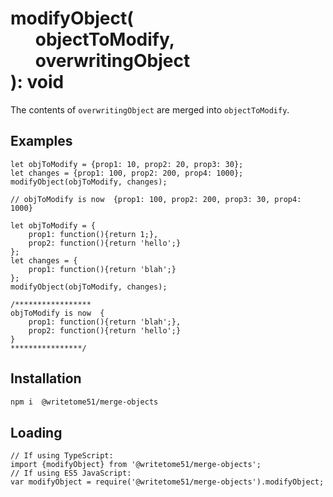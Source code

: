# modifyObject(<br>&nbsp;&nbsp;&nbsp;&nbsp;&nbsp;&nbsp;objectToModify,<br>&nbsp;&nbsp;&nbsp;&nbsp;&nbsp;&nbsp;overwritingObject<br>): void

The contents of `overwritingObject` are merged into `objectToModify`.


## Examples
```
let objToModify = {prop1: 10, prop2: 20, prop3: 30};
let changes = {prop1: 100, prop2: 200, prop4: 1000};
modifyObject(objToModify, changes);

// objToModify is now  {prop1: 100, prop2: 200, prop3: 30, prop4: 1000}

let objToModify = {
	prop1: function(){return 1;},  
	prop2: function(){return 'hello';}
};
let changes = {
    prop1: function(){return 'blah';}
};
modifyObject(objToModify, changes);

/*****************
objToModify is now  {
	prop1: function(){return 'blah';},  
	prop2: function(){return 'hello';}
}
****************/
```

## Installation

```bash
npm i  @writetome51/merge-objects
```

## Loading
```
// If using TypeScript:
import {modifyObject} from '@writetome51/merge-objects';
// If using ES5 JavaScript:
var modifyObject = require('@writetome51/merge-objects').modifyObject;
```
